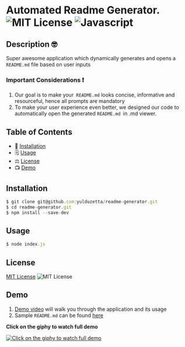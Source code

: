 # Automated Readme Generator.  ![MIT License](https://img.shields.io/badge/mit-brightgreen) ![Javascript](https://img.shields.io/github/languages/top/nielsenjared/badmath)

## Description 🤓
Super awesome application which dynamically generates and opens a `README.md` file based on user inputs

### Important Considerations ❗ 
1. Our goal is to make your` README.md` looks concise, informative and resourceful, hence all prompts are mandatory
2. To make your user experience even better, we designed our code to automatically open the generated `README.md `in .md viewer.
  
 ## Table of Contents 
* 🔧 [Installation](#installation)
* 🗒️ [Usage](#usage)
* ⚖️  [License](#license)
* 📺   [Demo](#demo)

## Installation
```typescript
$ git clone git@github.com:yulduzetta/readme-generator.git
$ cd readme-generator.git
$ npm install --save-dev
```
  
## Usage 
```typescript
$ node index.js
```
  
##  License

 <a href="http://choosealicense.com/licenses/mit/" target="_blank">MIT License</a> ![MIT License](https://img.shields.io/badge/mit-brightgreen) 

## Demo
1. [Demo video](https://www.youtube.com/watch?v=_magC9Du34A&feature=youtu.be) will walk you through the application and its usage
2. Sample `README.md` can be found [here](https://github.com/yulduzetta/readme-generator/blob/develop/dist/README.md)
 
**Click on the giphy to watch full demo**

[![Click on the giphy to watch full demo](https://user-images.githubusercontent.com/13324397/107225386-57b3f600-69de-11eb-87ec-953b93d084b6.gif)](https://youtu.be/_magC9Du34A)


